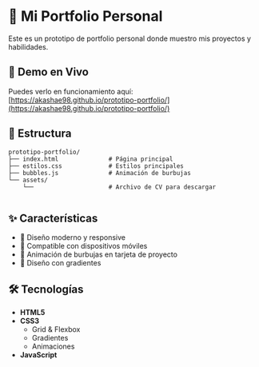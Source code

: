 # 💼 Mi Portfolio Personal

Este es un prototipo de portfolio personal donde muestro mis proyectos y habilidades.

## 🚀 Demo en Vivo

Puedes verlo en funcionamiento aquí: [https://akashae98.github.io/prototipo-portfolio/](https://akashae98.github.io/prototipo-portfolio/)


## 📁 Estructura

```
prototipo-portfolio/
├── index.html              # Página principal
├── estilos.css             # Estilos principales
├── bubbles.js              # Animación de burbujas
└── assets/              
    └──                     # Archivo de CV para descargar
                 
```

## ✨ Características
- 🎨 Diseño moderno y responsive
- 📱 Compatible con dispositivos móviles
- 🫧 Animación de burbujas en tarjeta de proyecto
- 🌈 Diseño con gradientes 
  

## 🛠️ Tecnologías

- **HTML5** 
- **CSS3**
  - Grid & Flexbox
  - Gradientes
  - Animaciones
- **JavaScript** 


